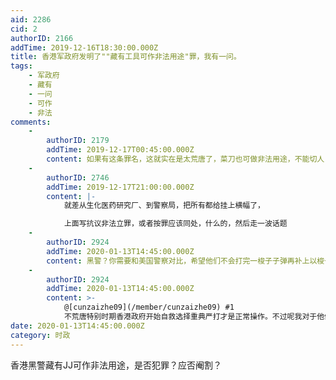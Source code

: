 ```yaml
---
aid: 2286
cid: 2
authorID: 2166
addTime: 2019-12-16T18:30:00.000Z
title: 香港军政府发明了""藏有工具可作非法用途"罪，我有一问。
tags:
    - 军政府
    - 藏有
    - 一问
    - 可作
    - 非法
comments:
    -
        authorID: 2179
        addTime: 2019-12-17T00:45:00.000Z
        content: 如果有这条罪名，这就实在是太荒唐了，菜刀也可做非法用途，不能切人？
    -
        authorID: 2746
        addTime: 2019-12-17T21:00:00.000Z
        content: |-
            就差从生化医药研究厂、到警察局，把所有都给挂上横幅了，

            上面写抗议非法立罪，或者按罪应该同处，什么的，然后走一波话题
    -
        authorID: 2924
        addTime: 2020-01-13T14:45:00.000Z
        content: 黑警？你需要和美国警察对比，希望他们不会打完一梭子子弹再补上以梭子。
    -
        authorID: 2924
        addTime: 2020-01-13T14:45:00.000Z
        content: >-
            @[cunzaizhe09](/member/cunzaizhe09) #1
            不荒唐特别时期香港政府开始自救选择重典严打才是正常操作。不过呢我对于他们的自救十分悲观。香港未来的衰败是注定得了。
date: 2020-01-13T14:45:00.000Z
category: 时政
---
```


香港黑警藏有JJ可作非法用途，是否犯罪？应否阉割？
